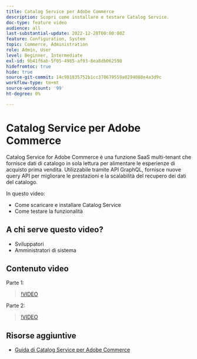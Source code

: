 ```yaml
---
title: Catalog Service per Adobe Commerce
description: Scopri come installare e testare Catalog Service.
doc-type: feature video
audience: all
last-substantial-update: 2022-12-28T00:00:00Z
feature: Configuration, System
topic: Commerce, Administration
role: Admin, User
level: Beginner, Intermediate
exl-id: 9b41f6ab-5f05-4985-af93-8ea8db062598
hidefromtoc: true
hide: true
source-git-commit: 14c981835752b1cc370679559a0294088e4a3d9c
workflow-type: tm+mt
source-wordcount: '99'
ht-degree: 0%

---
```


# Catalog Service per Adobe Commerce

Catalog Service for Adobe Commerce è una funzione SaaS multi-tenant che fornisce dati di catalogo in sola lettura per alimentare le esperienze di acquisto prima vendita. Utilizzabile tramite API GraphQL, fornisce nuove query API per migliorare le prestazioni e la scalabilità del recupero dei dati del catalogo.

In questo video:

- Come scaricare e installare Catalog Service
- Come testare la funzionalità

## A chi serve questo video?

- Sviluppatori
- Amministratori di sistema

## Contenuto video

Parte 1:

>[!VIDEO](https://video.tv.adobe.com/v/3415599?quality=12&learn=on)

Parte 2:

>[!VIDEO](https://video.tv.adobe.com/v/3415600?quality=12&learn=on)

## Risorse aggiuntive

- [Guida di Catalog Service per Adobe Commerce](https://experienceleague.adobe.com/docs/commerce-merchant-services/catalog-service/guide-overview.html)

